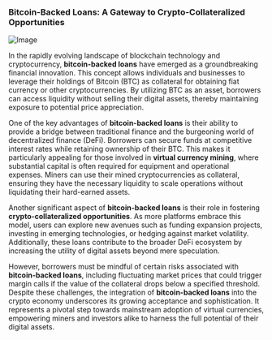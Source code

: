 ### Bitcoin-Backed Loans: A Gateway to Crypto-Collateralized Opportunities

![Image](https://github.com/user-attachments/assets/31692037-0104-4703-abd1-696b6a7dd41b)

In the rapidly evolving landscape of blockchain technology and cryptocurrency, **bitcoin-backed loans** have emerged as a groundbreaking financial innovation. This concept allows individuals and businesses to leverage their holdings of Bitcoin (BTC) as collateral for obtaining fiat currency or other cryptocurrencies. By utilizing BTC as an asset, borrowers can access liquidity without selling their digital assets, thereby maintaining exposure to potential price appreciation.

One of the key advantages of **bitcoin-backed loans** is their ability to provide a bridge between traditional finance and the burgeoning world of decentralized finance (DeFi). Borrowers can secure funds at competitive interest rates while retaining ownership of their BTC. This makes it particularly appealing for those involved in **virtual currency mining**, where substantial capital is often required for equipment and operational expenses. Miners can use their mined cryptocurrencies as collateral, ensuring they have the necessary liquidity to scale operations without liquidating their hard-earned assets.

Another significant aspect of **bitcoin-backed loans** is their role in fostering **crypto-collateralized opportunities**. As more platforms embrace this model, users can explore new avenues such as funding expansion projects, investing in emerging technologies, or hedging against market volatility. Additionally, these loans contribute to the broader DeFi ecosystem by increasing the utility of digital assets beyond mere speculation.

However, borrowers must be mindful of certain risks associated with **bitcoin-backed loans**, including fluctuating market prices that could trigger margin calls if the value of the collateral drops below a specified threshold. Despite these challenges, the integration of **bitcoin-backed loans** into the crypto economy underscores its growing acceptance and sophistication. It represents a pivotal step towards mainstream adoption of virtual currencies, empowering miners and investors alike to harness the full potential of their digital assets.